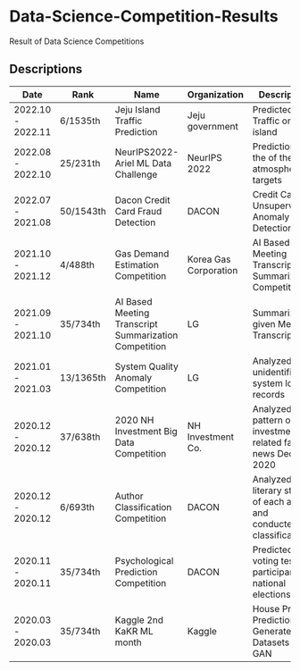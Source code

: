 # Data-Science-Competition-Results
Result of Data Science Competitions

## Descriptions

| Date | Rank | Name | Organization | Description |
| --- | --- | --- | --- | --- |
| 2022.10 - 2022.11 | 6/1535th | Jeju Island Traffic Prediction | Jeju government | Predicted Traffic on Jeju island | 
| 2022.08 - 2022.10 | 25/231th | NeurIPS2022- Ariel ML Data Challenge | NeurIPS 2022 | Prediction of the of the 6 atmospheric targets |
| 2022.07 - 2021.08 | 50/1543th | Dacon Credit Card Fraud Detection | DACON | Credit Card Unsupervised Anomaly Detection |
| 2021.10 - 2021.12 | 4/488th | Gas Demand Estimation Competition | Korea Gas Corporation | AI Based Meeting Transcript Summarization Competition |
| 2021.09 - 2021.10 | 35/734th | AI Based Meeting Transcript Summarization Competition | LG | Summarized given Meeting Transcript |
| 2021.01 - 2021.03 | 13/1365th | System Quality Anomaly Competition | LG | Analyzed 16M unidentified system log records |
| 2020.12 - 2020.12 | 37/638th | 2020 NH Investment Big Data Competition | NH Investment Co. | Analyzed pattern of investment-related fake news Dec 2020 |
| 2020.12 - 2020.12 | 6/693th | Author Classification Competition | DACON | Analyzed literary style of each author and conducted classification |
| 2020.11 - 2020.11 | 35/734th | Psychological Prediction Competition | DACON | Predicted voting test participants in national elections |
| 2020.03 - 2020.03 | 35/734th | Kaggle 2nd KaKR ML month | Kaggle | House Price Prediction with Generated Datasets using GAN |
